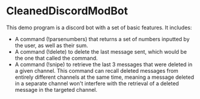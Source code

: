 # CleanedDiscordModBot

This demo program is a discord bot with a set of basic features. It includes: 
- A command (!parsenumbers) that returns a set of numbers inputted by the user, as well as their sum. 
- A command (!delete) to delete the last message sent, which would be the one that called the command.
- A command (!snipe) to retrieve the last 3 messages that were deleted in a given channel. This command can recall deleted messages from entirely different channels at the same time, meaning
a message deleted in a separate channel won't interfere with the retrieval of a deleted message in the targeted channel.
